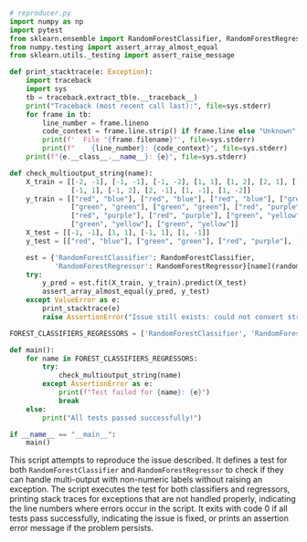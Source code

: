 ```python
# reproducer.py
import numpy as np
import pytest
from sklearn.ensemble import RandomForestClassifier, RandomForestRegressor
from numpy.testing import assert_array_almost_equal
from sklearn.utils._testing import assert_raise_message

def print_stacktrace(e: Exception):
    import traceback
    import sys
    tb = traceback.extract_tb(e.__traceback__)
    print("Traceback (most recent call last):", file=sys.stderr)
    for frame in tb:
        line_number = frame.lineno
        code_context = frame.line.strip() if frame.line else "Unknown"
        print(f'  File "{frame.filename}"', file=sys.stderr)
        print(f"    {line_number}: {code_context}", file=sys.stderr)
    print(f"{e.__class__.__name__}: {e}", file=sys.stderr)

def check_multioutput_string(name):
    X_train = [[-2, -1], [-1, -1], [-1, -2], [1, 1], [1, 2], [2, 1], [-2, 1],
               [-1, 1], [-1, 2], [2, -1], [1, -1], [1, -2]]
    y_train = [["red", "blue"], ["red", "blue"], ["red", "blue"], ["green", "green"],
               ["green", "green"], ["green", "green"], ["red", "purple"],
               ["red", "purple"], ["red", "purple"], ["green", "yellow"],
               ["green", "yellow"], ["green", "yellow"]]
    X_test = [[-1, -1], [1, 1], [-1, 1], [1, -1]]
    y_test = [["red", "blue"], ["green", "green"], ["red", "purple"], ["green", "yellow"]]

    est = {'RandomForestClassifier': RandomForestClassifier,
           'RandomForestRegressor': RandomForestRegressor}[name](random_state=0, bootstrap=False)
    try:
        y_pred = est.fit(X_train, y_train).predict(X_test)
        assert_array_almost_equal(y_pred, y_test)
    except ValueError as e:
        print_stacktrace(e)
        raise AssertionError("Issue still exists: could not convert string to float")

FOREST_CLASSIFIERS_REGRESSORS = ['RandomForestClassifier', 'RandomForestRegressor']

def main():
    for name in FOREST_CLASSIFIERS_REGRESSORS:
        try:
            check_multioutput_string(name)
        except AssertionError as e:
            print(f"Test failed for {name}: {e}")
            break
    else:
        print("All tests passed successfully!")

if __name__ == "__main__":
    main()
```

This script attempts to reproduce the issue described. It defines a test for both `RandomForestClassifier` and `RandomForestRegressor` to check if they can handle multi-output with non-numeric labels without raising an exception. The script executes the test for both classifiers and regressors, printing stack traces for exceptions that are not handled properly, indicating the line numbers where errors occur in the script. It exits with code 0 if all tests pass successfully, indicating the issue is fixed, or prints an assertion error message if the problem persists.
